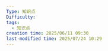 ```yaml
---
Type: 知识点
Difficulty: 
tags:
  - 知识点
creation time: 2025/06/11 09:30
last-modified time: 2025/07/24 10:29
---
```

